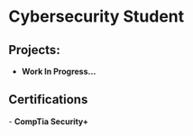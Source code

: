<h1>Cybersecurity Student</a></h1>

<h2>Projects:</h2>

- <b>Work In Progress...</b>

<h2>Certifications</h2>
- <b>CompTia Security+</b>
